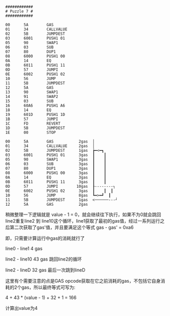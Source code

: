 ```assembly
############
# Puzzle 7 #
############

00      5A        GAS
01      34        CALLVALUE
02      5B        JUMPDEST
03      6001      PUSH1 01
05      90        SWAP1
06      03        SUB
07      80        DUP1
08      6000      PUSH1 00
0A      14        EQ
0B      6011      PUSH1 11
0D      57        JUMPI
0E      6002      PUSH1 02
10      56        JUMP
11      5B        JUMPDEST
12      5A        GAS
13      90        SWAP1
14      91        SWAP2
15      03        SUB
16      60A6      PUSH1 A6
18      14        EQ
19      601D      PUSH1 1D
1B      57        JUMPI
1C      FD        REVERT
1D      5B        JUMPDEST
1E      00        STOP
```









```assembly
00      5A        GAS           2gas  │
01      34        CALLVALUE     2gas  │
02      5B        JUMPDEST      1gas  ┢━<━┓
03      6001      PUSH1 01      3gas  ┃    ┃
05      90        SWAP1         3gas  ┃    ┃
06      03        SUB           3gas  ┃    ┃
07      80        DUP1          3gas  ┃    ┃
08      6000      PUSH1 00      3gas  ┃    ┃
0A      14        EQ            3gas  ┃    ┃
0B      6011      PUSH1 11      3gas  ┃    ┃
0D      57        JUMPI        10gas  ┠--------┐
0E      6002      PUSH1 02      3gas  ┃    ┃  ┃
10      56        JUMP          8gas  ┗━>━┛  ┃
11      5B        JUMPDEST      1gas  <──────---┘
12      5A        GAS           2gas
```



稍微整理一下逻辑就是 value - 1 = 0，就会继续往下执行，如果不为0就会跳回line2重复line2 到 line10这个循环，line1获取了最初的gas值，经过一系列运行之后第二次获取了gas'值，并且要满足这个等式 gas - gas' = 0xa6

即，只需要计算运行中gas的消耗就行了

line0 - line1  4 gas

line2 - line10 43 gas    跳回line2的循环

line2 - lineD 32 gas    最后一次跳到lineD

这里有个需要注意的点是GAS opcode获取在它之前消耗的gas，不包括它自身消耗的2个gas，所以最终等式可写为:

4 + 43 * (value - 1) + 32 + 1 = 166

计算出value为4

